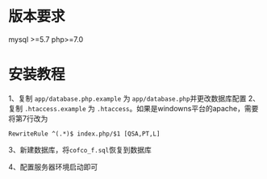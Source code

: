 


# 版本要求
mysql >=5.7
php>=7.0


# 安装教程
1、复制 `app/database.php.example` 为 `app/database.php`并更改数据库配置
2、复制 `.htaccess.example` 为 `.htaccess`。如果是windowns平台的apache，需要将第7行改为
```
RewriteRule ^(.*)$ index.php/$1 [QSA,PT,L]
```
3、新建数据库，将`cofco_f.sql`恢复到数据库

4、配置服务器环境启动即可

